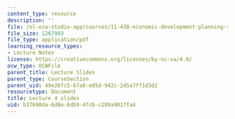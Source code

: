 ```yaml
---
content_type: resource
description: ''
file: /ol-ocw-studio-app/courses/11-438-economic-development-planning-spring-2020/b37698da6d8e6db94fcbc289a9017fa4_MIT11_438s20_lec4.pdf
file_size: 1267993
file_type: application/pdf
learning_resource_types:
- Lecture Notes
license: https://creativecommons.org/licenses/by-nc-sa/4.0/
ocw_type: OCWFile
parent_title: Lecture Slides
parent_type: CourseSection
parent_uid: 49e26fc5-67a8-ed5d-942c-2d5a7ff1d3d2
resourcetype: Document
title: Lecture 4 slides
uid: b37698da-6d8e-6db9-4fcb-c289a9017fa4
---
```

